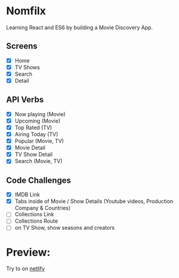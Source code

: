 # Nomfilx

Learning React and ES6 by building a Movie Discovery
App.

## Screens

- [x] Home
- [x] TV Shows
- [x] Search
- [x] Detail

## API Verbs

- [x] Now playing (Movie)
- [x] Upcoming (Movie)
- [x] Top Rated (TV)
- [x] Airing Today (TV)
- [x] Popular (Movie, TV)
- [x] Movie Detail
- [x] TV Show Detail
- [x] Search (Movie, TV)

## Code Challenges

- [x] IMDB Link
- [x] Tabs inside of Movie / Show Details (Youtube videos, Production Company & Countries)
- [ ] Collections Link
- [ ] Collections Route
- [ ] on TV Show, show seasons and creators

# Preview:

Try to on [netlify](https://condescending-poitras-ff1ca2.netlify.app/)
